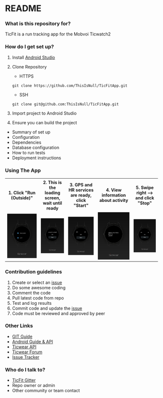 # README #

### What is this repository for? ###

TicFit is a run tracking app for the Mobvoi Ticwatch2

### How do I get set up? ###

1. Install [Android Studio](https://developer.android.com/studio/index.html)
2. Clone Repository
    * HTTPS
    ```
    git clone https://github.com/ThisIsNull/TicFitApp.git
    ```
  
   * SSH
    ```
    git clone git@github.com:ThisIsNull/TicFitApp.git
    ```
    
3. Import project to Android Studio
4. Ensure you can build the project

* Summary of set up
* Configuration
* Dependencies
* Database configuration
* How to run tests
* Deployment instructions

### Using The App ###

<table>
  <tr>
    <th>1. Click "Run (Outside)"</th>
    <th>2. This is the loading screen, wait until ready</th>
    <th>3. GPS and HR services are ready, click "Start"</th>
    <th>4. View information about activity</th>
    <th>5. Swipe right --> and click "Stop"</th>
  </tr>
  <tr>
    <td> <img src="images/menu.jpg"/>  </td>
    <td> <img src="images/start_loading.jpg"/>  </td>
    <td> <img src="images/start_ready.jpg"/> </td>
    <td> <img src="images/info.jpg"/>  </td>
    <td> <img src="images/stop.jpg"/>  </td>
  </tr>
</table>

### Contribution guidelines ###

1. Create or select an [issue](https://waffle.io/ThisIsNull/TicFitApp)
2. Do some awesome coding
3. Comment the code
4. Pull latest code from repo
5. Test and log results
6. Commit code and update the [issue](https://waffle.io/ThisIsNull/TicFitApp)
7. Code must be reviewed and approved by peer

### Other Links ###

* [GIT Guide](http://rogerdudler.github.io/git-guide/)
* [Android Guide & API](https://developer.android.com/index.html)
* [Ticwear API](http://developer.chumenwenwen.com/en/doc/ticwear.html)
* [Ticwear Forum](http://forum.ticwear.com/viewtopic.php?f=21&t=155&sid=0d780c77de83e40d0bd2060b8c0bf0e8)
* [Issue Tracker](https://waffle.io/ThisIsNull/TicFitApp)

### Who do I talk to? ###

* [TicFit Gitter](https://gitter.im/TicFitApp/Lobby?utm_source=share-link&utm_medium=link&utm_campaign=share-link)
* Repo owner or admin
* Other community or team contact
